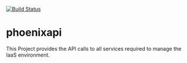 [![Build Status](https://travis-ci.org/imdadareeph/phoenixapi.svg?branch=master)](https://travis-ci.org/imdadareeph/phoenixapi.svg?branch=master)

# phoenixapi
This Project provides the API calls to all services required to manage the IaaS environment.

